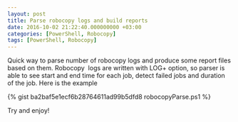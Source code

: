 ```yaml
---
layout: post
title: Parse robocopy logs and build reports
date: 2016-10-02 21:22:40.000000000 +03:00
categories: [PowerShell, Robocopy]
tags: [PowerShell, Robocopy]
---
```

Quick way to parse number of robocopy logs and produce some report files based on them. Robocopy  logs are written with LOG+ option, so parser is able to see start and end time for each job, detect failed jobs and duration of the job.
Here is the example

{% gist ba2baf5e1ecf6b28764611ad99b5dfd8 robocopyParse.ps1 %}

Try and enjoy!
